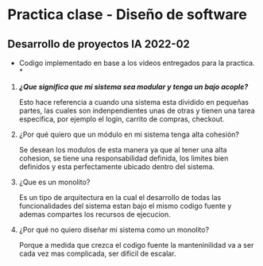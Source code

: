 # Practica clase - Diseño de software
## Desarrollo de proyectos IA 2022-02

* Codigo implementado en base a los videos entregados para la practica. *

1. ***¿Que significa que mi sistema sea modular y tenga un bajo acople?***
    
    Esto hace referencia a cuando una sistema esta dividido en pequeñas partes, las cuales son indenpendientes unas de otras y tienen una tarea especifica, por ejemplo el login, carrito de compras, checkout.

2. ¿Por qué quiero que un módulo en mi sistema tenga alta cohesión?

    Se desean los modulos de esta manera ya que al tener una alta cohesion, se tiene una responsabilidad definida, los limites bien definidos y esta perfectamente ubicado dentro del sistema.

3. ¿Que es un monolito?

    Es un tipo de arquitectura en la cual el desarrollo de todas las funcionalidades del sistema estan bajo el mismo codigo fuente y ademas compartes los recursos de ejecucion.

4. ¿Por qué no quiero diseñar mi sistema como un monolito?

    Porque a medida que crezca el codigo fuente la manteninilidad va a ser cada vez mas complicada, ser dificil de escalar.
